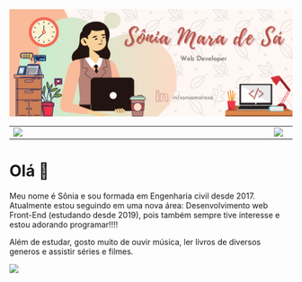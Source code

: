 <img src="/img/soniamarasa.png" />

<center>
<table width="100%">
    <tr >
        <td><img width="450px" align="left" src="https://github-readme-stats.vercel.app/api/top-langs/?username=soniamarasa&hide=html&layout=compact&theme=buefy" /></td>
        <td><img width="450px" align="left" src="https://github-readme-stats.vercel.app/api?username=soniamarasa&theme=buefy"/></td>
    </tr>   
</table>
</center>  



# Olá 👋

Meu nome é Sônia e sou formada em Engenharia civil desde 2017. Atualmente estou seguindo em uma nova área: Desenvolvimento web Front-End (estudando desde 2019), pois também sempre tive interesse e estou adorando programar!!!!

Além de estudar, gosto muito de ouvir música, ler livros de diversos generos e assistir séries e filmes.



<!--
**soniamarasa/soniamarasa** is a ✨ _special_ ✨ repository because its `README.md` (this file) appears on your GitHub profile.

Here are some ideas to get you started:

- 🔭 I’m currently working on ...
- 🌱 I’m currently learning ...
- 👯 I’m looking to collaborate on ...
- 🤔 I’m looking for help with ...
- 💬 Ask me about ...
- 📫 How to reach me: ...
- 😄 Pronouns: ...
- ⚡ Fun fact: ...
-->
![](https://komarev.com/ghpvc/?username=soniamarasa&color=blue&style=flat)

